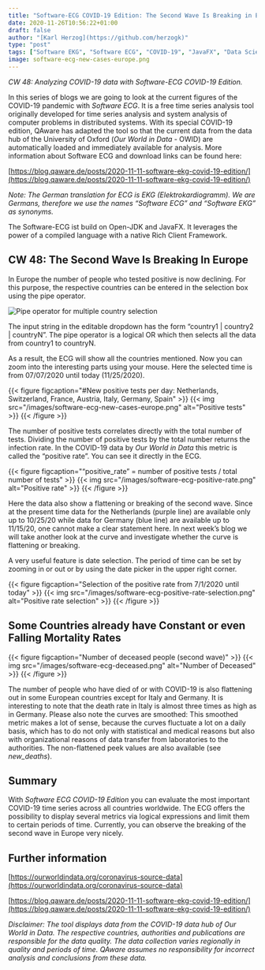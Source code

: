 ```yaml
---
title: "Software-ECG COVID-19 Edition: The Second Wave Is Breaking in Europe"
date: 2020-11-26T10:56:22+01:00
draft: false
author: "[Karl Herzog](https://github.com/herzogk)"
type: "post"
tags: ["Software EKG", "Software ECG", "COVID-19", "JavaFX", "Data Science", "Data Analytics"]
image: software-ecg-new-cases-europe.png
---
```


*CW 48: Analyzing COVID-19 data with Software-ECG COVID-19 Edition.*

In this series of blogs we are going to look at the current figures of the COVID-19 pandemic with *Software ECG*. It is a free time series analysis tool originally developed for time series analysis and system analysis of computer problems in distributed systems. With its special COVID-19 edition, QAware has adapted the tool so that the current data from the data hub of the University of Oxford (*Our World in Data* - OWID) are automatically loaded and immediately available for analysis. More information about Software ECG and download links can be found here:

[https://blog.qaware.de/posts/2020-11-11-software-ekg-covid-19-edition/](https://blog.qaware.de/posts/2020-11-11-software-ekg-covid-19-edition/)

*Note: The German translation for ECG is EKG (Elektrokardiogramm). We are Germans, therefore we use the names “Software ECG” and “Software EKG” as synonyms.*

The Software-ECG ist build on Open-JDK and JavaFX. It leverages the power of a compiled language with a native Rich Client Framework.

## CW 48: The Second Wave Is Breaking In Europe
In Europe the number of people who tested positive is now declining. For this purpose, the respective countries can be entered in the selection box using the pipe operator.

![Pipe operator for multiple country selection](/images/software-ecg-multiple-country-selection.png)  

The input string in the editable dropdown has the form “country1 | country2 | countryN”. The pipe operator is a logical OR which then selects all the data from country1 to countryN.

As a result, the ECG will show all the countries mentioned. Now you can zoom into the interesting parts using your mouse. Here the selected time is from 07/07/2020 until today (11/25/2020).

{{< figure figcaption="#New positive tests per day: Netherlands, Switzerland, France, Austria, Italy, Germany, Spain" >}}
  {{< img src="/images/software-ecg-new-cases-europe.png" alt="Positive tests" >}}
{{< /figure >}}

The number of positive tests correlates directly with the total number of tests. Dividing the number of positive tests by the total number returns the infection rate. In the COVID-19 data by *Our World in Data* this metric is called the “positive rate”. You can see it directly in the ECG.

{{< figure figcaption="“positive_rate” = number of positive tests / total number of tests" >}}
  {{< img src="/images/software-ecg-positive-rate.png" alt="Positive rate" >}}
{{< /figure >}}

Here the data also show a flattening or breaking of the second wave. Since at the present time data for the Netherlands (purple line) are available only up to 10/25/20 while data for Germany (blue line) are available up to 11/15/20, one cannot make a clear statement here. In next week’s blog we will take another look at the curve and investigate whether the curve is flattening or breaking.

A very useful feature is date selection. The period of time can be set by zooming in or out or by using the date picker in the upper right corner.

{{< figure figcaption="Selection of the positive rate from 7/1/2020 until today" >}}
  {{< img src="/images/software-ecg-positive-rate-selection.png" alt="Positive rate selection" >}}
{{< /figure >}}


## Some Countries already have Constant or even Falling Mortality Rates

{{< figure figcaption="Number of deceased people (second wave)" >}}
  {{< img src="/images/software-ecg-deceased.png" alt="Number of Deceased" >}}
{{< /figure >}}

The number of people who have died of or with COVID-19 is also flattening out in some European countries except for Italy and Germany. It is interesting to note that the death rate in Italy is almost three times as high as in Germany. Please also note the curves are smoothed: This smoothed metric makes a lot of sense, because the curves fluctuate a lot on a daily basis, which has to do not only with statistical and medical reasons but also with organizational reasons of data transfer from laboratories to the authorities. The non-flattened peek values are also available (see *new_deaths*).

## Summary

With *Software ECG COVID-19 Edition* you can evaluate the most important COVID-19 time series across all countries worldwide. The ECG offers the possibility to display several metrics via logical expressions and limit them to certain periods of time. Currently, you can observe the breaking of the second wave in Europe very nicely.

## Further information

[https://ourworldindata.org/coronavirus-source-data](https://ourworldindata.org/coronavirus-source-data)

[https://blog.qaware.de/posts/2020-11-11-software-ekg-covid-19-edition/](https://blog.qaware.de/posts/2020-11-11-software-ekg-covid-19-edition/)

*Disclaimer: The tool displays data from the COVID-19 data hub of Our World in Data. The respective countries, authorities and publications are responsible for the data quality. The data collection varies regionally in quality and periods of time. QAware assumes no responsibility for incorrect analysis and conclusions from these data.*
